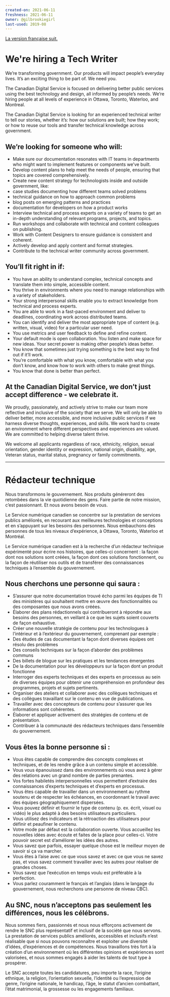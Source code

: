 ```yaml
---
created-on: 2021-06-11
freshness: 2021-06-11
owner: @gilbrookiegirl
last-used: 2019-08
---
```


[La version française suit.](#rédacteur-technique)

# We're hiring a Tech Writer

We’re transforming government. Our products will impact people’s everyday lives. It’s an exciting thing to be part of. We need you.

The Canadian Digital Service is focused on delivering better public services using the best technology and design, all informed by people’s needs. We’re hiring people at all levels of experience in Ottawa, Toronto, Waterloo, and Montreal.

The Canadian Digital Service is looking for an experienced technical writer to tell our stories, whether it’s: how our solutions are built; how they work; or how to reuse our tools and transfer technical knowledge across government.

## We’re looking for someone who will:
 * Make sure our documentation resonates with IT teams in departments who might want to implement features or components we’ve built.
 * Develop content plans to help meet the needs of people, ensuring that topics are covered comprehensively.
 * Create new content strategy for technologists inside and outside government, like:
  * case studies documenting how different teams solved problems
  * technical guidance on how to approach common problems
  * blog posts on emerging patterns and practices
  * documentation for developers on how a product works
 * Interview technical and process experts on a variety of teams to get an in-depth understanding of relevant programs, projects, and  topics.
 * Run workshops and collaborate with technical and content colleagues on publishing.
 * Work with Content Designers to ensure guidance is consistent and coherent.
 * Actively develop and apply content and format strategies.
 * Contribute to the technical writer community across government.

## You’ll fit right in if:
 * You have an ability to understand complex, technical concepts and translate them into simple, accessible content.
 * You thrive in environments where you need to manage relationships with a variety of stakeholders.
 * Your strong interpersonal skills enable you to extract knowledge from technical and process experts.
 * You are able to work in a fast-paced environment and deliver to deadlines, coordinating work across distributed teams.
 * You can identify and deliver the most appropriate type of content (e.g. written, visual, video) for a particular user need.
 * You use metrics and user feedback to define and refine content.
 * Your default mode is open collaboration. You listen and make space for new ideas. Your secret power is making other people’s ideas  better.
 * You know that sometimes just trying something is the best way to find out if it’ll work.
 * You’re comfortable with what you know, comfortable with what you don’t know, and know how to work with others to make great things.
 * You know that done is better than perfect.

## At the Canadian Digital Service, we don’t just accept difference - we celebrate it.
We proudly, passionately, and actively strive to make our team more reflective and inclusive of the society that we serve. We will only be able to deliver better, more accessible, and more inclusive public services if we harness diverse thoughts, experiences, and skills. We work hard to create an environment where different perspectives and experiences are valued. We are committed to helping diverse talent thrive.

We welcome all applicants regardless of race, ethnicity, religion, sexual orientation, gender identity or expression, national origin, disability, age, Veteran status, marital status, pregnancy or family commitments.

---

# Rédacteur technique

Nous transformons le gouvernement. Nos produits généreront des retombées dans la vie quotidienne des gens. Faire partie de notre mission, c’est passionnant. Et nous avons besoin de vous.

Le Service numérique canadien se concentre sur la prestation de services publics améliorés, en recourant aux meilleures technologies et conceptions et en s’appuyant sur les besoins des personnes. Nous embauchons des personnes de tous les niveaux d’expérience, à Ottawa, Toronto, Waterloo et Montréal.

Le Service numérique canadien est à la recherche d’un rédacteur technique expérimenté pour écrire nos histoires, que celles-ci concernent : la façon dont nos solutions sont créées, la façon dont ces solutions fonctionnent, ou la façon de réutiliser nos outils et de transférer des connaissances techniques à l’ensemble du gouvernement.

## Nous cherchons une personne qui saura :
 * S’assurer que notre documentation trouvé écho parmi les équipes de TI des ministères qui souhaitent mettre en œuvre des fonctionnalités  ou des composantes que nous avons créées.
 * Élaborer des plans rédactionnels qui contribueront à répondre aux besoins des personnes, en veillant à ce que les sujets soient couverts  de façon exhaustive.
 * Créer une nouvelle stratégie de contenu pour les technologues à l’intérieur et à l’extérieur du gouvernement, comprenant par exemple :
  * Des études de cas documentant la façon dont diverses équipes ont résolu des problèmes
  * Des conseils techniques sur la façon d’aborder des problèmes communs
  * Des billets de blogue sur les pratiques et les tendances émergentes
  * De la documentation pour les développeurs sur la façon dont un produit fonctionne
 * Interroger des experts techniques et des experts en processus au sein de diverses équipes pour obtenir une compréhension en profondeur  des programmes, projets et sujets pertinents.
 * Organiser des ateliers et collaborer avec des collègues techniques et des collègues travaillant sur le contenu en vue de publications.
 * Travailler avec des concepteurs de contenu pour s’assurer que les informations sont cohérentes.
 * Élaborer et appliquer activement des stratégies de contenu et de présentation.
 * Contribuer à la communauté des rédacteurs techniques dans l’ensemble du gouvernement.

## Vous êtes la bonne personne si :
 * Vous êtes capable de comprendre des concepts complexes et techniques, et de les rendre grâce à un contenu simple et accessible.
 * Vous vous épanouissez dans des environnements où vous avez à gérer des relations avec un grand nombre de parties prenantes.
 * Vos fortes habiletés interpersonnelles vous permettent d’extraire des connaissances d’experts techniques et d’experts en processus.
 * Vous êtes capable de travailler dans un environnement au rythme soutenu et de respecter les échéances, en coordonnant le travail avec  des équipes géographiquement dispersées.
 * Vous pouvez définir et fournir le type de contenu (p. ex. écrit, visuel ou vidéo) le plus adapté à des besoins utilisateurs particuliers.
 * Vous utilisez des indicateurs et la rétroaction des utilisateurs pour définir et peaufiner le contenu.
 * Votre mode par défaut est la collaboration ouverte. Vous accueillez les nouvelles idées avec écoute et faites de la place pour  celles-ci. Votre pouvoir secret est d’améliorer les idées des autres.
 * Vous savez que parfois, essayer quelque chose est le meilleur moyen de savoir si ça va marcher.
 * Vous êtes à l’aise avec ce que vous savez et avec ce que vous ne savez pas, et vous savez comment travailler avec les autres pour  réaliser de grandes choses.
 * Vous savez que l’exécution en temps voulu est préférable à la perfection.
 * Vous parlez couramment le français et l’anglais (dans le langage du gouvernement, nous recherchons une personne de niveau CBC).

## Au SNC, nous n’acceptons pas seulement les différences, nous les célébrons.
Nous sommes fiers, passionnés et nous nous efforçons activement de rendre le SNC plus représentatif et inclusif de la société que nous servons. La prestation de services publics améliorés, accessibles et inclusifs n’est réalisable que si nous pouvons reconnaître et exploiter une diversité d’idées, d’expériences et de compétences. Nous travaillons très fort à la création d’un environnement où les différentes opinions et expériences sont valorisées, et nous sommes engagés à aider les talents de tout type à prospérer.

Le SNC accepte toutes les candidatures, peu importe la race, l’origine ethnique, la religion, l’orientation sexuelle, l’identité ou l’expression de genre, l’origine nationale, le handicap, l’âge, le statut d’ancien combattant, l’état matrimonial, la grossesse ou les engagements familiaux.

